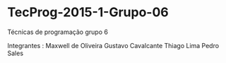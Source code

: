 # TecProg-2015-1-Grupo-06
Técnicas de programação grupo 6

Integrantes :
Maxwell de Oliveira
Gustavo Cavalcante
Thiago Lima
Pedro Sales
